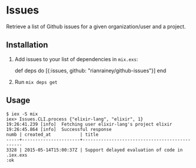 # Issues

Retrieve a list of Github issues for a given organization/user and a project.

## Installation

  1. Add issues to your list of dependencies in `mix.exs`:

        def deps do
          [{:issues, github: "rianrainey/github-issues"}]
        end

  1. Run `mix deps get`


## Usage

```
$ iex -S mix
iex> Issues.CLI.process {"elixir-lang", "elixir", 1}
19:26:41.239 [info]  Fetching user elixir-lang's project elixir
19:26:45.864 [info]  Successful response
numb | created_at           | title
-----+----------------------+-----------------------------------------------
3328 | 2015-05-14T15:00:37Z | Support delayed evaluation of code in .iex.exs
:ok
```

